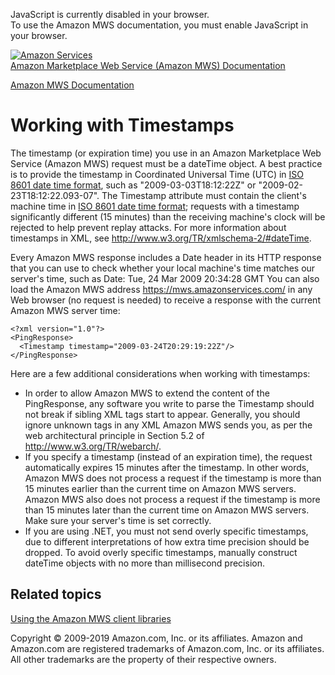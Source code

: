 <div id="MWSDX_noscript">

JavaScript is currently disabled in your browser.  
To use the Amazon MWS documentation, you must enable JavaScript in your
browser.

</div>

<div id="MWSDX_divtop">

[![Amazon
Services](https://images-na.ssl-images-amazon.com/images/G/08/mwsportal/fr_FR/amazonservices.gif
"Amazon Services")](http://services.amazon.fr)  
<span id="MWSDX_titlebar">[Amazon Marketplace Web Service (Amazon MWS)
Documentation](https://developer.amazonservices.fr/gp/mws/docs.html)</span>

</div>

<div id="MWSDX_divbottom">

<div id="MWSDX_divleft">

<div id="MWSDX_toc">

</div>

</div>

<div id="MWSDX_divright">

<div id="MWSDX_content">

<span id="MWSDX_breadcrumbs">[Amazon MWS
Documentation](https://developer.amazonservices.fr/gp/mws/docs.html)</span>

# Working with Timestamps

<div class="body">

The timestamp (or expiration time) you use in an <span class="ph">Amazon
Marketplace Web Service (Amazon MWS)</span> request must be a dateTime
object. A best practice is to provide the timestamp in Coordinated
Universal Time (UTC) in <span class="ph">[ISO 8601 date time
format](../dev_guide/DG_ISO8601.html)</span>, such as
"2009-03-03T18:12:22Z" or "2009-02-23T18:12:22.093-07". The Timestamp
attribute must contain the client's machine time in
<span class="ph">[ISO 8601 date time
format](../dev_guide/DG_ISO8601.html)</span>; requests with a timestamp
significantly different (15 minutes) than the receiving machine's clock
will be rejected to help prevent replay attacks. For more information
about timestamps in XML, see
<http://www.w3.org/TR/xmlschema-2/#dateTime>.

Every <span class="ph">Amazon MWS</span> response includes a Date header
in its HTTP response that you can use to check whether your local
machine's time matches our server's time, such as Date: Tue, 24 Mar 2009
20:34:28 GMT You can also load the <span class="ph">Amazon MWS</span>
address <https://mws.amazonservices.com/> in any Web browser (no request
is needed) to receive a response with the current
<span class="ph">Amazon MWS</span> server time:

``` pre codeblock
<?xml version="1.0"?>
<PingResponse>
  <Timestamp timestamp="2009-03-24T20:29:19:22Z"/>
</PingResponse>
```

Here are a few additional considerations when working with timestamps:

  - In order to allow <span class="ph">Amazon MWS</span> to extend the
    content of the PingResponse, any software you write to parse the
    Timestamp should not break if sibling XML tags start to appear.
    Generally, you should ignore unknown tags in any XML
    <span class="ph">Amazon MWS</span> sends you, as per the web
    architectural principle in Section 5.2 of
    <http://www.w3.org/TR/webarch/>.
  - If you specify a timestamp (instead of an expiration time), the
    request automatically expires 15 minutes after the timestamp. In
    other words, <span class="ph">Amazon MWS</span> does not process a
    request if the timestamp is more than 15 minutes earlier than the
    current time on <span class="ph">Amazon MWS</span> servers.
    <span class="ph">Amazon MWS</span> also does not process a request
    if the timestamp is more than 15 minutes later than the current time
    on <span class="ph">Amazon MWS</span> servers. Make sure your
    server's time is set correctly.
  - If you are using .NET, you must not send overly specific timestamps,
    due to different interpretations of how extra time precision should
    be dropped. To avoid overly specific timestamps, manually construct
    dateTime objects with no more than millisecond precision.

</div>

<div id="RelatedTopics" class="topic nested1">

## Related topics

<div class="body">

[Using the Amazon MWS client libraries](DG_ClientLibraries.html)

</div>

</div>

<div id="MWSDX_footer">

Copyright © 2009-2019 Amazon.com, Inc. or its affiliates. Amazon and
Amazon.com are registered trademarks of Amazon.com, Inc. or its
affiliates. All other trademarks are the property of their respective
owners.

</div>

</div>

</div>

<div style="clear: both;">

</div>

</div>
